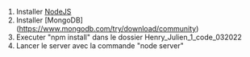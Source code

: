 1) Installer [NodeJS](https://nodejs.org/en/)
2) Installer [MongoDB] (https://www.mongodb.com/try/download/community)
3) Executer "npm install" dans le dossier Henry_Julien_1_code_032022
4) Lancer le server avec la commande "node server"
